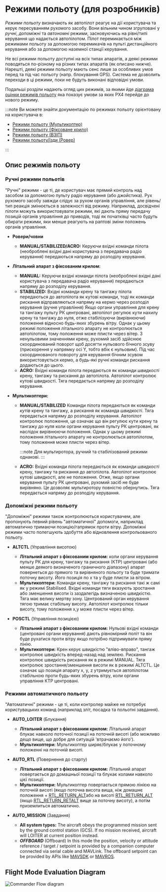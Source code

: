 # Режими польоту (для розробників)

_Режими польоту_ визначають як автопілот реагує на дії користувача та керує пересуванням рухомого засобу. Вони вільним чином згруповані у _ручні_, _допоміжні_ та _автономні_ режими, засновуючись на рівні/типі керування що надається автопілотом. Пілот перемикається між режимами польоту за допомогою перемикачів на пульті дистанційного керування або за допомогою наземної станції керування.

Не всі режими польоту доступні на всіх типах апаратів, а деякі режими поводяться по-різному на різних типах апаратів (як описано нижче). Нарешті, деякі режими польоту мають сенс лише за особливих умов перед та під час польоту (напр. блокування GPS). Система не дозволить переходи в ці режими, поки не будуть виконані відповідні умови.

Подальші розділи надають огляд цих режимів, за якими йде [діаграма оцінки режимів польоту](#flight-mode-evaluation-diagram) яка показує умови за яких PX4 перейде до нового режиму.

:::note
Ви можете знайти документацію по режимах польоту орієнтовану на користувача в:

- [Режими польоту (Мультикоптер)](../flight_modes_mc/README.md)
- [Режими польоту (Фіксоване крило)](../flight_modes_fw/README.md)
- [Режими польоту (ВЗІП)](../flight_modes_vtol/README.md)
- [Режими польоту/їзди (Ровер)](../flight_modes_rover/README.md)

:::

## Опис режимів польоту

### Ручні режими польотів

"Ручні" режими - це ті, де користувач має прямий контроль над засобом за допомогою пульту радіо керування (або джойстика). Рух рухомого засобу завжди слідує за рухом органів управління, але рівень/тип реакція змінюється в залежності від режиму. Наприклад, досвідчені пілоти можуть використовувати режими, які дають пряму передачу позицій органів управління до приводів, тоді як початківці часто будуть обирати режими, яки менше реагують на раптові зміни положень органів управління.

- **Ровери/човни**

  - **MANUAL/STABILIZED/ACRO:** Керуючи вхідні команди пілота (необроблені вхідні дані користувача з передавача радіо керування) передаються напряму до розподілу керування.

- **Літальний апарат з фіксованим крилом:**

  - **MANUAL:** Керуючи вхідні команди пілота (необроблені вхідні дані користувача з передавача радіо керування) передаються напряму до розподілу керування.
  - **STABILIZED:** Вхідні команди крену та тангажу пілота передаються до автопілота як кутові команди, тоді як команди рискання відправляються напряму на кермо через розподіл керування (ручне управління) Якщо органи управління для крену та тангажу пульту РК центровані, автопілот регулює кути нахилу крену та тангажу до нуля, отже стабілізуючи (вирівнюючи) положення відносно будь-яких збурень вітру. Однак у цьому режимі положення літального апарату не контролюється автопілотом, тому положення може плисти через вітер. З ненульовими значеннями крену, рухомий засіб здійснює скоординований поворот щоб досягти нульового бічного зсуву (прискорення у напрямку осі Y, тобто вбік є нульовим). Під час скоординованого повороту для керування бічним зсувом використовується кермо, а будь-які ручні команди рискання додаються до цього.
  - **ACRO:** Вхідні команди пілота передаються як команди _швидкості_ крену, тангажу та рискання до автопілота. Автопілот контролює кутові швидкості. Тяга передається напряму до розподілу керування.

- **Мультикоптери:**

  - **MANUAL/STABILIZED** Команди пілота передаються як команди _кутів_ крену та тангажу, а рискання як команда _швидкості_. Тяга передається напряму до розподілу керування. Автопілот контролює положення, це означає що він регулює кути крену та тангажу до нуля коли органи керування пульту РК центровані, як наслідок вирівнюючи положення. Однак у цьому режимі положення літального апарату не контролюється автопілотом, тому положення може плисти через вітер.

    :::note
Для мультиротора, ручний та стабілізований режими однакові.
:::

  - **ACRO:** Вхідні команди пілота передаються як команди _швидкості_ крену, тангажу та рискання до автопілота. Автопілот контролює кутові швидкості, але не положення. Отже, якщо органи керування пульту РК центровані, рухомий засіб не буде вирівняно. Це дозволяє мультиротору повністю обернутись. Тяга передається напряму до розподілу керування.

### Допоміжні режими польоту

"Допоміжні" режими також контролюються користувачем, але пропонують певний рівень "автоматичної" допомоги, наприклад автоматично тримаючи позицію/гапрямок проти вітру. Допоміжні режими часто полегшують здобуття або відновлення контрольованого польоту.

- **ALTCTL** (Управління висотою)

  - **Літальний апарат з фіксованим крилом:** коли органи керування пульту РК для крену, тангажу та рискання (КТР) центровані (або менше деякого визначеного граничного діапазону) апарат повернеться до прямого та вирівняного польоту та буде тримати поточну висоту. Його позиція по x та y буде плисти за вітром.
  - **Мультикоптери:** Команди крену, тангажу та рискання такі ж самі як у режимі Stabilised. Вхідні команди тяги вказують зростання або зменшення висоти із заздалегідь визначеною швидкістю. Тяга має велику мертву зону. Центрований орган керування тягою тримає стабільну висоту. Автопілот контролює тільки висоту, тому положення x,y може плисти через вітер.

- **POSCTL** (Управління позицією)

  - **Літальний апарат з фіксованим крилом:** Нульові вхідні команди (центровані органи керування) дають рівномірний політ та він буде рухатися проти вітру якщо потрібно підтримувати пряму лінію.
  - **Мультикоптери:** Крен керує швидкістю "вліво-вправо", тангаж контролює швидкість вперед-назад над землею. Рискання контролює швидкість рискання як в режимі MANUAL. Тяга контролює зростання/зменшення висоти як в режимі ALTCTL. Це означає що позиція апарату x, y, z утримується автопілотом стабільною проти будь-яких збурень вітру, коли органи управління КТР центровані.

### Режими автоматичного польоту

"Автоматичні" режими - це ті, коли контролер майже не потребує користувацьких команд (наприклад зліт, посадка та польотні завдання).

- **AUTO_LOITER** (Блукання)

  - **Літальний апарат з фіксованим крилом:** Літальний апарат блукає навколо поточної позиції на поточній висоті (або можливо дещо вище, що добре для ситуацій 'втрачаємо його').
  - **Мультикоптери:** Мультикоптер ширяє/блукає у поточному положенні на поточній висоті.

- **AUTO_RTL** (Повернення до старту)

  - **Літальний апарат з фіксованим крилом:** Літальний апарат повертається до домашньої позиції та блукає колами навколо цієї позиції.
  - **Мультикоптери:** Мультикоптер повертається прямою лінією на поточній висоті (якщо поточна висота вища, ніж домашнє положення + [RTL_RETURN_ALT](../advanced_config/parameter_reference.md#RTL_RETURN_ALT)або на висоті [RTL_RETURN_ALT](../advanced_config/parameter_reference.md#RTL_RETURN_ALT) (якщо [RTL_RETURN_RETALT](../advanced_config/parameter_reference.md#RTL_RETURN_ALT) вище за поточну висоту), а потім приземлиться автоматично.

- **AUTO_MISSION** (Завдання)
  - **All system types:** The aircraft obeys the programmed mission sent by the ground control station (GCS). If no mission received, aircraft will LOITER at current position instead.
  - **_OFFBOARD_** (Offboard) In this mode the position, velocity or attitude reference / target / setpoint is provided by a companion computer connected via serial cable and MAVLink. The offboard setpoint can be provided by APIs like [MAVSDK](http://mavsdk.mavlink.io) or [MAVROS](https://github.com/mavlink/mavros).

## Flight Mode Evaluation Diagram

![Commander Flow diagram](../../assets/diagrams/commander-flow-diagram.png)
